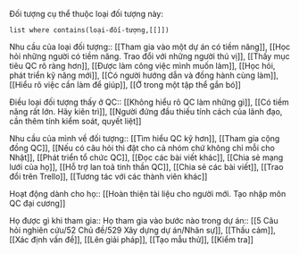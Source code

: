 Đối tượng cụ thể thuộc loại đối tượng này:
```dataview 
list where contains(loại-đối-tượng,[[]])
```
Nhu cầu của loại đối tượng:: [[Tham gia vào một dự án có tiềm năng]], [[Học hỏi những người có tiềm năng. Trao đổi với những người thú vị]], [[Thấy mục tiêu QC rõ ràng hơn]], [[Được làm công việc mình muốn làm]], [[Học hỏi, phát triển kỹ năng mới]], [[Có người hướng dẫn và đồng hành cùng làm]], [[Hiểu rõ việc cần làm để giúp]], [[Ở trong một tập thể gắn bó]]

Điều loại đối tượng thấy ở QC:: [[Không hiểu rõ QC làm những gì]], [[Có tiềm năng rất lớn. Hãy kiên trì]], [[Người đứng đầu thiếu tính cách của lãnh đạo, cần thêm tính kiểm soát, quyết liệt]]

Nhu cầu của mình về đối tượng:: [[Tìm hiểu QC kỹ hơn]], [[Tham gia cộng đồng QC]], [[Nếu có câu hỏi thì đặt cho cả nhóm chứ không chỉ mỗi cho Nhật]], [[Phát triển tổ chức QC]], [[Đọc các bài viết khác]], [[Chia sẻ mạng lưới của họ]], [[Hỗ trợ lan toả tinh thần QC]], [[Chia sẻ các bài viết]], [[Trao đổi trên Trello]], [[Tương tác với các thành viên khác]]

Hoạt động dành cho họ:: [[Hoàn thiện tài liệu cho người mới. Tạo nhập môn QC đại cương]]

Họ được gì khi tham gia:: 
Họ tham gia vào bước nào trong dự án:: [[5 Câu hỏi nghiên cứu/52 Chủ đề/529 Xây dựng dự án/Nhân sự]], [[Thấu cảm]], [[Xác định vấn đề]], [[Lên giải pháp]], [[Tạo mẫu thử]], [[Kiểm tra]]
